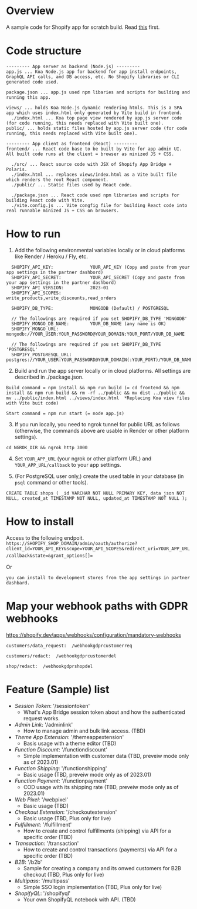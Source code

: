 # Overview
A sample code for Shopify app for scratch build. Read [this](https://shopify.dev/apps/auth/oauth/getting-started) first.


# Code structure
```
--------- App server as backend (Node.js) ---------
app.js ... Koa Node.js app for backend for app install endpoints, GraphQL API calls, and DB access, etc. No Shopify libraries or CLI generated code used.

package.json ... app.js used npm libaries and scripts for building and running this app.

views/ ... holds Koa Node.js dynamic rendering htmls. This is a SPA app which uses index.html only generated by Vite build in frontend.
  ./index.html ... Koa top page view rendered by app.js server code (for code running, this needs replaced with Vite built one).
public/ ... holds static files hosted by app.js server code (for code running, this needs replaced with Vite built one).

--------- App client as frontend (React) ---------
frontend/ ... React code base to be built by Vite for app admin UI. All built code runs at the client = browser as minized JS + CSS.

  ./src/ ... React source code with JSX of Shopify App Bridge + Polaris.
  ./index.html ... replaces views/index.html as a Vite built file which renders the root React compoment.  
  ./public/ ... Static files used by React code.
  
  ./package.json ... React code used npm libraries and scripts for building React code with Vite.
  ./vite.config.js ... Vite congfig file for building React code into real runnable minized JS + CSS on browsers.
```

# How to run
1. Add the following environmental variables locally or in cloud platforms like Render / Heroku / Fly, etc.
```
  SHOPIFY_API_KEY:              YOUR_API_KEY (Copy and paste from your app settings in the partner dashbord)
  SHOPIFY_API_SECRET:           YOUR_API_SECRET (Copy and paste from your app settings in the partner dashbord)
  SHOPIFY_API_VERSION:          2023-01
  SHOPIFY_API_SCOPES:           write_products,write_discounts,read_orders

  SHOPIFY_DB_TYPE:              MONGODB (Default) / POSTGRESQL

  // The followings are required if you set SHOPIFY_DB_TYPE 'MONGODB'
  SHOPIFY_MONGO_DB_NAME:        YOUR_DB_NAME (any name is OK)
  SHOPIFY_MONGO_URL:            mongodb://YOUR_USER:YOUR_PASSWORD@YOUR_DOMAIN:YOUR_PORT/YOUR_DB_NAME

  // The followings are required if you set SHOPIFY_DB_TYPE 'POSTGRESQL'
  SHOPIFY_POSTGRESQL_URL:       postgres://YOUR_USER:YOUR_PASSWORD@YOUR_DOMAIN(:YOUR_PORT)/YOUR_DB_NAME
```

2. Build and run the app server locally or in cloud platforms. All settings are described in ./package.json.
```
Build command = npm install && npm run build (= cd frontend && npm install && npm run build && rm -rf ../public && mv dist ../public && mv ../public/index.html ../views/index.html  *Replacing Koa view files with Vite buit code)

Start command = npm run start (= node app.js)
```

3. If you run locally, you need to ngrok tunnel for public URL as follows (otherwise, the commands above are usable in Render or other platform settings).
```
cd NGROK_DIR && ngrok http 3000
```

4. Set `YOUR_APP_URL` (your ngrok or other platform URL) and `YOUR_APP_URL/callback` to your app settings.

5. (For PostgreSQL user only,) create the used table in your database (in `psql` command or other tools).
```
CREATE TABLE shops ( _id VARCHAR NOT NULL PRIMARY KEY, data json NOT NULL, created_at TIMESTAMP NOT NULL, updated_at TIMESTAMP NOT NULL );
```

# How to install
Access to the following endpoit.
`https://SHOPIFY_SHOP_DOMAIN/admin/oauth/authorize?client_id=YOUR_API_KEY&scope=YOUR_API_SCOPES&redirect_uri=YOUR_APP_URL/callback&state=&grant_options[]=`　

Or 

`you can install to development stores from the app settings in partner dashbard.`

# Map your webhook paths with GDPR webhooks
https://shopify.dev/apps/webhooks/configuration/mandatory-webhooks

```
customers/data_request:  /webhookgdprcustomerreq

customers/redact:  /webhookgdprcustomerdel

shop/redact:  /webhookgdprshopdel
```

# Feature (Sample) list

- _Session Token_: '/sessiontoken' 
  - What's App Bridge session token about and how the authenticated request works.
- _Admin Link_: '/adminlink' 
  - How to manage admin and bulk link access. (TBD)
- _Theme App Extension_: '/themeappextension' 
  - Basis usage with a theme editor (TBD)
- _Function Discount_: '/functiondiscount' 
  - Simple implementation with customer data (TBD, preveiw mode only as of 2023.01)
- _Function Shipping_: '/functionshipping' 
  - Basic usage (TBD, preveiw mode only as of 2023.01)
- _Function Payment_: '/functionpayment' 
  - COD usage with its shipping rate (TBD, preveiw mode only as of 2023.01)
- _Web Pixel_: '/webpixel' 
  - Basic usage (TBD)
- _Checkout Extension_: '/checkoutextension' 
  - Basic usage (TBD, Plus only for live)
- _Fulfillment_: '/fulfillment' 
  - How to create and control fulfillments (shipping) via API for a specific order (TBD)
- _Transaction_: '/transaction' 
  - How to create and control transactions (payments) via API for a specific order (TBD)
- _B2B_: '/b2b' 
  - Sample for creating a company and its onwed customers for B2B checkout (TBD, Plus only for live)
- _Multipass_: '/multipass' 
  - Simple SSO login implementation (TBD, Plus only for live)
- _ShopifyQL_: '/shopifyql' 
  - Your own ShopifyQL notebook with API. (TBD)

